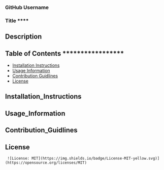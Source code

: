 ### GitHub Username 
     
### Title ****
     
## Description
     
## Table of Contents *****************
* [Installation Instructions](##Installation_Instructions)
* [Usage Information](##Usage_Information)
* [Contribution Guidlines](##Contribution_Guidlines)
* [License](##License) 
## Installation_Instructions 
      
## Usage_Information 
     
## Contribution_Guidlines
     
## License 
     ![License: MIT](https://img.shields.io/badge/License-MIT-yellow.svg)](https://opensource.org/licenses/MIT)